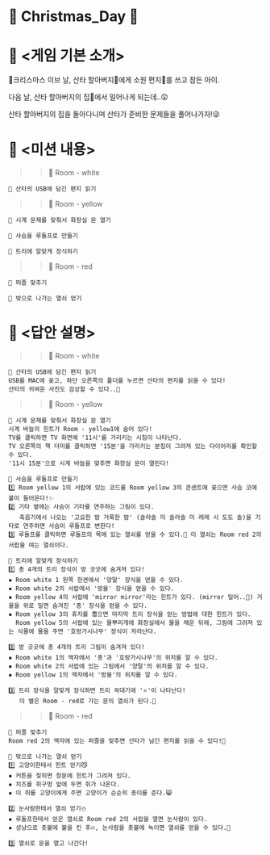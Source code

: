 # 🎅 Christmas_Day 🎄


# 📖 <게임 기본 소개>
🎄크리스마스 이브 날, 산타 할아버지🎅에게 소원 편지💌를 쓰고 잠든 아이.

다음 날, 산타 할아버지의 집🏡에서 일어나게 되는데..😲

산타 할아버지의 집을 돌아다니며 산타가 준비한 문제들을 풀어나가자!😜

# 📝 <미션 내용>
>>💙 Room - white
    
    🎄 산타의 USB에 담긴 편지 읽기
  
>>💛 Room - yellow
    
    🎄 시계 문제를 맞춰서 화장실 문 열기
    
    🎄 사슴을 루돌프로 만들기
    
    🎄 트리에 알맞게 장식하기
  
>>💝 Room - red
    
    🎄 퍼즐 맞추기
    
    🎄 밖으로 나가는 열쇠 얻기


# 📑 <답안 설명>
>>💙 Room - white
    
    🎄 산타의 USB에 담긴 편지 읽기
    USB를 MAC에 꽂고, 하단 오른쪽의 폴더를 누르면 산타의 편지를 읽을 수 있다!
    산타의 귀여운 사진도 감상할 수 있다..🎅
  
>>💛 Room - yellow
    
    🎄 시계 문제를 맞춰서 화장실 문 열기
    시계 바늘의 힌트가 Room - yellow1에 숨어 있다!
    TV를 클릭하면 TV 화면에 '11시'를 가리키는 시침이 나타난다.
    TV 오른쪽의 책 더미를 클릭하면 '15분'을 가리키는 분침이 그려져 있는 다이어리를 확인할 수 있다.
    '11시 15분'으로 시계 바늘을 맞추면 화장실 문이 열린다!
    
    🎄 사슴을 루돌프로 만들기
    1️⃣ Room yellow 1의 서랍에 있는 코드를 Room yellow 3의 콘센트에 꽂으면 사슴 코에 불이 들어온다!✨
    2️⃣ 기타 옆에는 사슴이 기타를 연주하는 그림이 있다.
       축음기에서 나오는 '고요한 밤 거룩한 밤' (솔라솔 미 솔라솔 미 레레 시 도도 솔)을 기타로 연주하면 사슴이 루돌프로 변한다!      
    3️⃣ 루돌프를 클릭하면 루돌프의 목에 있는 열쇠를 얻을 수 있다.🔑 이 열쇠는 Room red 2의 서랍을 여는 열쇠이다.
    
    🎄 트리에 알맞게 장식하기
    1️⃣ 총 4개의 트리 장식이 방 곳곳에 숨겨져 있다!
    ▪ Room white 1 왼쪽 한켠에서 '양말' 장식을 얻을 수 있다.
    ▪ Room white 2의 서랍에서 '방울' 장식을 얻을 수 있다.
    ▪ Room yellow 4의 서랍에 'mirror mirror'라는 힌트가 있다. (mirror 밀어..🤭) 거울을 위로 밀면 숨겨진 '종' 장식을 얻을 수 있다.
    ▪ Room yellow 3의 휴지를 뽑으면 마지막 트리 장식을 얻는 방법에 대한 힌트가 있다.
      Room yellow 5의 서랍에 있는 물뿌리개에 화장실에서 물을 채운 뒤에, 그림에 그려져 있는 식물에 물을 주면 '호랑가시나무' 장식이 자라난다.
      
    2️⃣ 방 곳곳에 총 4개의 트리 그림이 숨겨져 있다!
    ▪ Room white 1의 액자에서 '종'과 '호랑가시나무'의 위치를 알 수 있다.
    ▪ Room white 2의 서랍에 있는 그림에서 '양말'의 위치를 알 수 있다.
    ▪ Room yellow 1의 액자에서 '방울'의 위치를 알 수 있다.
    
    3️⃣ 트리 장식을 알맞게 장식하면 트리 꼭대기에 '⭐'이 나타난다!
       이 별은 Room - red로 가는 문의 열쇠가 된다.🔑
    
    
>>💝 Room - red
    
    🎄 퍼즐 맞추기
    Room red 2의 액자에 있는 퍼즐을 맞추면 산타가 남긴 편지를 읽을 수 있다!💌
    
    🎄 밖으로 나가는 열쇠 얻기
    1️⃣ 고양이한테서 힌트 얻기😼
    ▪ 커튼을 젖히면 창문에 힌트가 그려져 있다.
    ▪ 치즈를 쥐구멍 앞에 두면 쥐가 나온다.
    ▪ 이 쥐를 고양이에게 주면 고양이가 순순히 종이를 준다.😸
    
    2️⃣ 눈사람한테서 열쇠 얻기⛄
    ▪ 루돌프한테서 얻은 열쇠로 Room red 2의 서랍을 열면 눈사람이 있다.
    ▪ 성냥으로 촛불에 불을 킨 후🔥, 눈사람을 촛불에 녹이면 열쇠를 얻을 수 있다.🔑
    
    3️⃣ 열쇠로 문을 열고 나간다!
    
